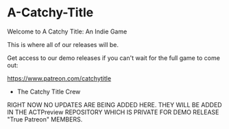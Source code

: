 # A-Catchy-Title
Welcome to A Catchy Title: An Indie Game

This is where all of our releases will be.

Get access to our demo releases if you can't wait for the full game to come out:

https://www.patreon.com/catchytitle

- The Catchy Title Crew

RIGHT NOW NO UPDATES ARE BEING ADDED HERE. THEY WILL BE ADDED IN THE ACTPreview REPOSITORY WHICH IS PRIVATE FOR
DEMO RELEASE "True Patreon" MEMBERS.

